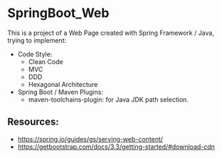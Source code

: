# SpringBoot_Web

This is a project of a Web Page created with Spring Framework / Java, trying to implement:
- Code Style:
    - Clean Code
    - MVC
    - DDD
    - Hexagonal Architecture
- Spring Boot / Maven Plugins:
    - maven-toolchains-plugin: for Java JDK path selection.

## Resources: 
- https://spring.io/guides/gs/serving-web-content/
- https://getbootstrap.com/docs/3.3/getting-started/#download-cdn
